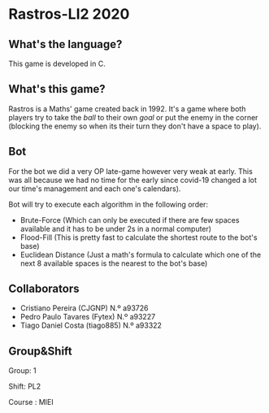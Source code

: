 # Rastros-LI2    2020

## What's the language?

This game is developed in C.


## What's this game?

Rastros is a Maths' game created back in 1992. It's a game where both players try to take the *ball* to their own *goal* or put the enemy in the corner (blocking the enemy so when its their turn they don't have a space to play).


## Bot

For the bot we did a very OP late-game however very weak at early. This was all because we had no time for the early since covid-19 changed a lot our time's management and each one's calendars).

Bot will try to execute each algorithm in the following order:

  - Brute-Force (Which can only be executed if there are few spaces available and it has to be under 2s in a normal computer)
  - Flood-Fill (This is pretty fast to calculate the shortest route to the bot's base)
  - Euclidean Distance (Just a math's formula to calculate which one of the next 8 available spaces is the nearest to the bot's base)
  

## Collaborators

- Cristiano Pereira (CJGNP) N.º a93726
- Pedro Paulo Tavares (Fytex) N.º a93227
- Tiago Daniel Costa (tiago885) N.º a93322

## Group&Shift

Group: 1

Shift: PL2

Course : MIEI
